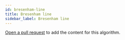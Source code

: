 ```yaml
---
id: bresenham-line
title: Bresenham line
sidebar_label: Bresenham line
---
```


[Open a pull request](https://github.com/AllAlgorithms/algorithms/tree/master/docs/bresenham-line.md) to add the content for this algorithm.
